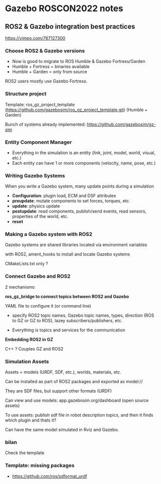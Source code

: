 # Gazebo ROSCON2022 notes

## ROS2 & Gazebo integration best practices

https://vimeo.com/767127300

### Choose ROS2 & Gazebo versions

- Now is good to migrate to ROS Humble & Gazebo Fortress/Garden
- Humble + Fortress = binaries available
- Humble + Garden = only from source

ROS2 users mostly use Gazebo Fortress.

### Structure project

Template: ros_gz_project_template (https://github.com/gazebosim/ros_gz_project_template.git) (Humble + Garden)

Bunch of systems already implemented: https://github.com/gazebosim/gz-sim

### Entity Component Manager

- Everything in the simulation is an entity (link, joint, model, world, visual, etc.)
- Each entity can have 1 or more components (velocity, name, pose, etc.)

### Writing Gazebo Systems

When you write a Gazebo system, many update points during a simulation
- **Configuration**: plugin load, ECM and DSF attributes
- **preupdate**: mutate components to set forces, torques, etc.
- **update**: physics update
- **postupdate**: read components, publish/send events, read sensors, properties of the world, etc.
- **reset**

### Making a Gazebo system with ROS2

Gazebo systems are shared libraries located via environment variables

with ROS2, ament_hooks to install and locate Gazebo systems

CMakeLists.txt only ?

### Connect Gazebo and ROS2

2 mechanisms:

**ros_gz_bridge to connect topics between ROS2 and Gazebo**

YAML file to configure it (or command line)
- specify ROS2 topic names, Gazebo topic names, types, direction (ROS to GZ or GZ to ROS), lazey subscribers/publishers, etc.

- Everything is topics and services for the communication

**Embedding ROS2 in GZ**

C++ ? Couples GZ and ROS2

### Simulation Assets

Assets = models (URDF, SDF, etc.), worlds, materials, etc.

Can be installed as part of ROS2 packages and exported as model://

They are SDF files, but support other formats (URDF)

Can view and use models: app.gazebosim.org/dashboard (open source assets)

To use assets: publish sdf file in robot description topics, and then it finds which plugin and thats it?

Can have the same model simulated in Rviz and Gazebo.

### bilan

Check the template

### Template: missing packages

- https://github.com/ros/sdformat_urdf